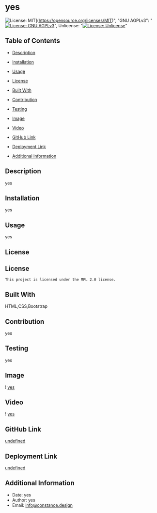 # yes
  ![License: MIT](https://img.shields.io/badge/License-MIT-blue.svg)](https://opensource.org/licenses/MIT)",
  "GNU AGPLv3":
    "[![License: GNU AGPLv3](https://img.shields.io/badge/License-GNUAGPLv3-blueviolet.svg)](https://https://opensource.org/licenses/AGPL-3.0)",
  Unlicense:
    "[![License: Unlicense](https://img.shields.io/badge/license-Unlicense-yellow.svg)](http://unlicense.org/)"

  
## Table of Contents

* [Description](#description)

* [Installation](#installation)

* [Usage](#usage)
* [License](#license)

* [Built With](#coding)

* [Contribution](#contribution)

* [Testing](#test)

* [Image](#image)

* [Video](#video)

* [GitHub Link](#github)

* [Deployment Link](#deployment)

* [Additional information](#date,#author,#email)

## Description
yes

## Installation
yes

## Usage
yes

## License
## License
    
    This project is licensed under the MPL 2.0 license.

## Built With
HTML,CSS,Bootstrap

## Contribution
yes

## Testing
yes

## Image
! [yes](https://github.com/yes)

## Video
! [yes](https://github.com/yes)

## GitHub Link
[undefined](https://github.com/undefined)

## Deployment Link
[undefined](https://snugglesmcgee.github.io/undefined)

## Additional Information
* Date: yes
* Author: yes
* Email: [info@constance.design](mailto:user@example.com) 